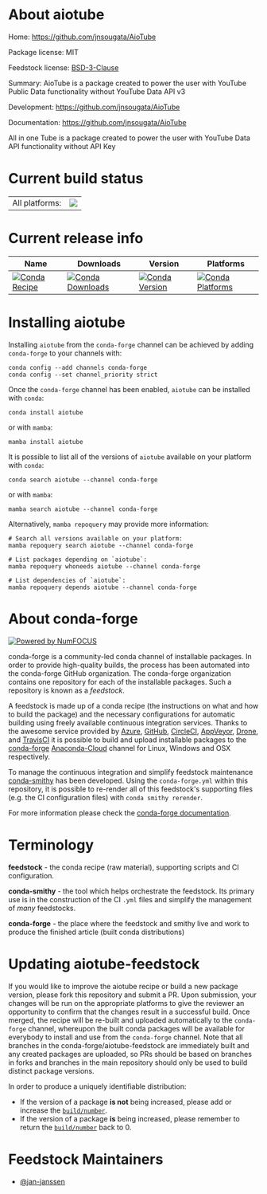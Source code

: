 About aiotube
=============

Home: https://github.com/jnsougata/AioTube

Package license: MIT

Feedstock license: [BSD-3-Clause](https://github.com/conda-forge/aiotube-feedstock/blob/main/LICENSE.txt)

Summary: AioTube is a package created to power the user with YouTube Public Data functionality without YouTube Data API v3

Development: https://github.com/jnsougata/AioTube

Documentation: https://github.com/jnsougata/AioTube

All in one Tube is a package created to power the user with YouTube
Data API functionality without API Key


Current build status
====================


<table><tr><td>All platforms:</td>
    <td>
      <a href="https://dev.azure.com/conda-forge/feedstock-builds/_build/latest?definitionId=14036&branchName=main">
        <img src="https://dev.azure.com/conda-forge/feedstock-builds/_apis/build/status/aiotube-feedstock?branchName=main">
      </a>
    </td>
  </tr>
</table>

Current release info
====================

| Name | Downloads | Version | Platforms |
| --- | --- | --- | --- |
| [![Conda Recipe](https://img.shields.io/badge/recipe-aiotube-green.svg)](https://anaconda.org/conda-forge/aiotube) | [![Conda Downloads](https://img.shields.io/conda/dn/conda-forge/aiotube.svg)](https://anaconda.org/conda-forge/aiotube) | [![Conda Version](https://img.shields.io/conda/vn/conda-forge/aiotube.svg)](https://anaconda.org/conda-forge/aiotube) | [![Conda Platforms](https://img.shields.io/conda/pn/conda-forge/aiotube.svg)](https://anaconda.org/conda-forge/aiotube) |

Installing aiotube
==================

Installing `aiotube` from the `conda-forge` channel can be achieved by adding `conda-forge` to your channels with:

```
conda config --add channels conda-forge
conda config --set channel_priority strict
```

Once the `conda-forge` channel has been enabled, `aiotube` can be installed with `conda`:

```
conda install aiotube
```

or with `mamba`:

```
mamba install aiotube
```

It is possible to list all of the versions of `aiotube` available on your platform with `conda`:

```
conda search aiotube --channel conda-forge
```

or with `mamba`:

```
mamba search aiotube --channel conda-forge
```

Alternatively, `mamba repoquery` may provide more information:

```
# Search all versions available on your platform:
mamba repoquery search aiotube --channel conda-forge

# List packages depending on `aiotube`:
mamba repoquery whoneeds aiotube --channel conda-forge

# List dependencies of `aiotube`:
mamba repoquery depends aiotube --channel conda-forge
```


About conda-forge
=================

[![Powered by
NumFOCUS](https://img.shields.io/badge/powered%20by-NumFOCUS-orange.svg?style=flat&colorA=E1523D&colorB=007D8A)](https://numfocus.org)

conda-forge is a community-led conda channel of installable packages.
In order to provide high-quality builds, the process has been automated into the
conda-forge GitHub organization. The conda-forge organization contains one repository
for each of the installable packages. Such a repository is known as a *feedstock*.

A feedstock is made up of a conda recipe (the instructions on what and how to build
the package) and the necessary configurations for automatic building using freely
available continuous integration services. Thanks to the awesome service provided by
[Azure](https://azure.microsoft.com/en-us/services/devops/), [GitHub](https://github.com/),
[CircleCI](https://circleci.com/), [AppVeyor](https://www.appveyor.com/),
[Drone](https://cloud.drone.io/welcome), and [TravisCI](https://travis-ci.com/)
it is possible to build and upload installable packages to the
[conda-forge](https://anaconda.org/conda-forge) [Anaconda-Cloud](https://anaconda.org/)
channel for Linux, Windows and OSX respectively.

To manage the continuous integration and simplify feedstock maintenance
[conda-smithy](https://github.com/conda-forge/conda-smithy) has been developed.
Using the ``conda-forge.yml`` within this repository, it is possible to re-render all of
this feedstock's supporting files (e.g. the CI configuration files) with ``conda smithy rerender``.

For more information please check the [conda-forge documentation](https://conda-forge.org/docs/).

Terminology
===========

**feedstock** - the conda recipe (raw material), supporting scripts and CI configuration.

**conda-smithy** - the tool which helps orchestrate the feedstock.
                   Its primary use is in the construction of the CI ``.yml`` files
                   and simplify the management of *many* feedstocks.

**conda-forge** - the place where the feedstock and smithy live and work to
                  produce the finished article (built conda distributions)


Updating aiotube-feedstock
==========================

If you would like to improve the aiotube recipe or build a new
package version, please fork this repository and submit a PR. Upon submission,
your changes will be run on the appropriate platforms to give the reviewer an
opportunity to confirm that the changes result in a successful build. Once
merged, the recipe will be re-built and uploaded automatically to the
`conda-forge` channel, whereupon the built conda packages will be available for
everybody to install and use from the `conda-forge` channel.
Note that all branches in the conda-forge/aiotube-feedstock are
immediately built and any created packages are uploaded, so PRs should be based
on branches in forks and branches in the main repository should only be used to
build distinct package versions.

In order to produce a uniquely identifiable distribution:
 * If the version of a package **is not** being increased, please add or increase
   the [``build/number``](https://docs.conda.io/projects/conda-build/en/latest/resources/define-metadata.html#build-number-and-string).
 * If the version of a package **is** being increased, please remember to return
   the [``build/number``](https://docs.conda.io/projects/conda-build/en/latest/resources/define-metadata.html#build-number-and-string)
   back to 0.

Feedstock Maintainers
=====================

* [@jan-janssen](https://github.com/jan-janssen/)

